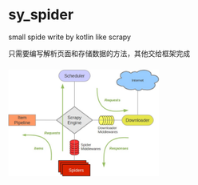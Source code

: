 # sy_spider
small spide write by kotlin like scrapy

只需要编写解析页面和存储数据的方法，其他交给框架完成

### 
<img src="scrapy.jpg" width="60%"/>